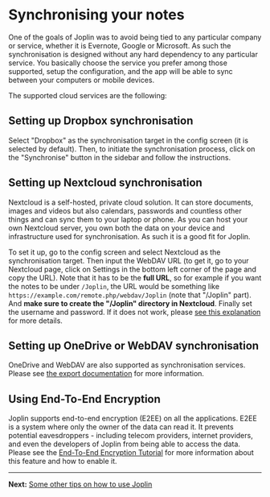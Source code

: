 # Synchronising your notes

One of the goals of Joplin was to avoid being tied to any particular company or service, whether it is Evernote, Google or Microsoft. As such the synchronisation is designed without any hard dependency to any particular service. You basically choose the service you prefer among those supported, setup the configuration, and the app will be able to sync between your computers or mobile devices.

The supported cloud services are the following:

## Setting up Dropbox synchronisation

Select "Dropbox" as the synchronisation target in the config screen (it is selected by default). Then, to initiate the synchronisation process, click on the "Synchronise" button in the sidebar and follow the instructions.

## Setting up Nextcloud synchronisation

Nextcloud is a self-hosted, private cloud solution. It can store documents, images and videos but also calendars, passwords and countless other things and can sync them to your laptop or phone. As you can host your own Nextcloud server, you own both the data on your device and infrastructure used for synchronisation. As such it is a good fit for Joplin.

To set it up, go to the config screen and select Nextcloud as the synchronisation target. Then input the WebDAV URL (to get it, go to your Nextcloud page, click on Settings in the bottom left corner of the page and copy the URL). Note that it has to be the **full URL**, so for example if you want the notes to be under `/Joplin`, the URL would be something like `https://example.com/remote.php/webdav/Joplin` (note that "/Joplin" part). And **make sure to create the "/Joplin" directory in Nextcloud**. Finally set the username and password. If it does not work, please [see this explanation](https://github.com/laurent22/joplin/issues/61#issuecomment-373282608) for more details.

## Setting up OneDrive or WebDAV synchronisation

OneDrive and WebDAV are also supported as synchronisation services. Please see [the export documentation](https://github.com/laurent22/joplin#exporting) for more information.

## Using End-To-End Encryption

Joplin supports end-to-end encryption (E2EE) on all the applications. E2EE is a system where only the owner of the data can read it. It prevents potential eavesdroppers - including telecom providers, internet providers, and even the developers of Joplin from being able to access the data. Please see the [End-To-End Encryption Tutorial](https://joplin.cozic.net/e2ee/) for more information about this feature and how to enable it.

* * *

**Next:** [Some other tips on how to use Joplin](:/2ee48f80889447429a3cccb04a466072)